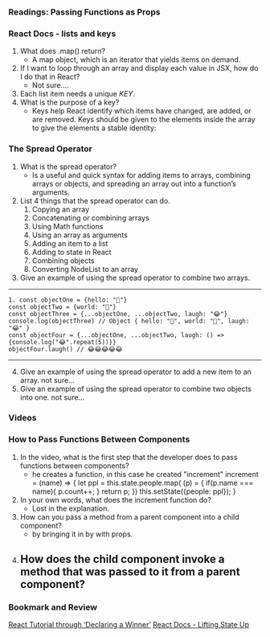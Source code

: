 ### Readings: Passing Functions as Props

### React Docs - lists and keys

1. What does .map() return?
    - A map object, which is an iterator that yields items on demand.
2. If I want to loop through an array and display each value in JSX, how do I do that in React?
    - Not sure....
3. Each list item needs a unique _KEY_.
4. What is the purpose of a key?
    - Keys help React identify which items have changed, are added, or are removed. Keys should be given to the elements inside the array to give the elements a stable identity:

### The Spread Operator

1. What is the spread operator?
    - Is a useful and quick syntax for adding items to arrays, combining arrays or objects, and spreading an array out into a function’s arguments.
2. List 4 things that the spread operator can do.
    1. Copying an array
    2. Concatenating or combining arrays
    3. Using Math functions
    4. Using an array as arguments
    5. Adding an item to a list
    6. Adding to state in React
    7. Combining objects
    8. Converting NodeList to an array
3. Give an example of using the spread operator to combine two arrays.
----
    1. const objectOne = {hello: "🤪"}
    const objectTwo = {world: "🐻"}
    const objectThree = {...objectOne, ...objectTwo, laugh: "😂"}
    console.log(objectThree) // Object { hello: "🤪", world: "🐻", laugh: "😂" }
    const objectFour = {...objectOne, ...objectTwo, laugh: () => {console.log("😂".repeat(5))}}
    objectFour.laugh() // 😂😂😂😂😂
----
4. Give an example of using the spread operator to add a new item to an array.
    not sure...
5. Give an example of using the spread operator to combine two objects into one.
    not sure...

### Videos
### How to Pass Functions Between Components

1. In the video, what is the first step that the developer does to pass functions between components?
    - he creates a function, in this case he created "increment" 
    increment = (name) => {
        let ppl = this.state.people.map( (p) = {
            if(p.name === name){
                p.count++;
            }
            return p;
        })
        this.setState({people: ppl});
    }
2. In your own words, what does the increment function do?
    - Lost in the explanation.
3. How can you pass a method from a parent component into a child component?
    - by bringing it in by with props.
4. How does the child component invoke a method that was passed to it from a parent component?
    - 


### Bookmark and Review
[React Tutorial through ‘Declaring a Winner’](https://reactjs.org/tutorial/tutorial.html)
[React Docs - Lifting State Up](https://reactjs.org/docs/lifting-state-up.html)